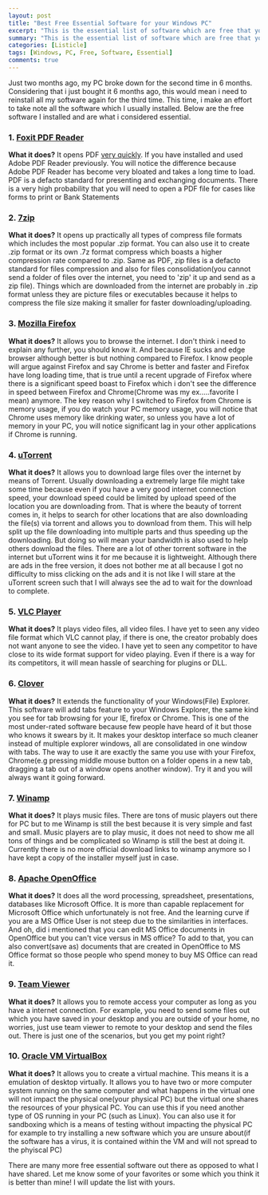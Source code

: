 ```yaml
---
layout: post
title: "Best Free Essential Software for your Windows PC"
excerpt: "This is the essential list of software which are free that you should have in your Windows PC"
summary: "This is the essential list of software which are free that you should have in your Windows PC"
categories: [Listicle]
tags: [Windows, PC, Free, Software, Essential]
comments: true
---
```


Just two months ago, my PC broke down for the second time in 6 months. Considering that i just bought it 6 months ago, this would mean i need to reinstall all my software again for the third time. This time, i make an effort to take note all the software which I usually installed. Below are the free software I installed and are what i considered essential. 

### 1. [Foxit PDF Reader](https://www.foxitsoftware.com/pdf-reader/)
<img src="{{ site.baseurl }}/images/foxit-reader.png" alt=""><br>
**What it does?** It opens PDF <u>very quickly</u>. If you have installed and used Adobe PDF Reader previously. You will notice the difference because Adobe PDF Reader has become very bloated and takes a long time to load.
PDF is a defacto standard for presenting and exchanging documents. There is a very high probability that you will need to open a PDF file for cases like forms to print or Bank Statements

### 2. [7zip](http://www.7-zip.org/)
<img src="{{ site.baseurl }}/images/7-zip.jpg" alt=""><br>
**What  it does?** It opens up practically all types of compress file formats which includes the most popular .zip format. You can also use it to create .zip format or its own .7z format compress which boasts a higher compression rate compared to .zip.
Same as PDF, zip files is a defacto standard for files compression and also for files consolidation(you cannot send a folder of files over the internet, you need to 'zip' it up and send as a zip file). Things which are downloaded from the internet are probably in .zip format unless they are picture files or executables because it helps to compress the file size making it smaller for faster downloading/uploading.

### 3. [Mozilla Firefox](https://www.mozilla.org/en-US/firefox/new/)
<img src="{{ site.baseurl }}/images/firefox.jpg" alt=""><br>
**What it does?** It allows you to browse the internet. I don't think i need to explain any further, you should know it.
And because IE sucks and edge browser although better is but nothing compared to Firefox. I know people will argue against Firefox and say Chrome is better and faster and Firefox have long loading time, that is true until a recent upgrade of Firefox where there is a significant speed boast to Firefox which i don't see the difference in speed between Firefox and Chrome(Chrome was my ex.....favorite I mean) anymore. The key reason why I switched to Firefox from Chrome is memory usage, if you do watch your PC memory usage, you will notice that Chrome uses memory like drinking water, so unless you have a lot of memory in your PC, you will notice significant lag in your other applications if Chrome is running.


### 4. [uTorrent](http://www.utorrent.com/)
<img src="{{ site.baseurl }}/images/utorrent.png" alt=""><br>
**What it does?** It allows you to download large files over the internet by means of Torrent. Usually downloading a extremely large file might take some time because even if you have a very good internet connection speed, your download speed could be limited by upload speed of the location you are downloading from. That is where the beauty of torrent comes in, it helps to search for other locations that are also downloading the file(s) via torrent and allows you to download from them. This will help split up the file downloading into multiple parts and thus speeding up the downloading. But doing so will mean your bandwidth is also used to help others download the files. There are a lot of other torrent software in the internet but uTorrent wins it for me because it is lightweight. Although there are ads in the free version, it does not bother me at all because I got no difficulty to miss clicking on the ads and it is not like I will stare at the uTorrent screen such that I will always see the ad to wait for the download to complete.

### 5. [VLC Player](https://www.videolan.org/vlc/index.html)
<img src="{{ site.baseurl }}/images/vlc.png" alt=""><br>
**What it does?** It plays video files, all video files. I have yet to seen any video file format which VLC cannot play, if there is one, the creator probably does not want anyone to see the video. I have yet to seen any competitor to have close to its wide format support for video playing. Even if there is a way for its competitors, it will mean hassle of searching for plugins or DLL.

### 6. [Clover](http://en.ejie.me/)
<img src="{{ site.baseurl }}/images/clover.jpg" alt=""><br>
**What it does?** It extends the functionality of your Windows(File) Explorer. This software will add tabs feature to your Windows Explorer, the same kind you see for tab browsing for your IE, firefox or Chrome. This is one of the most under-rated software because few people have heard of it but those who knows it swears by it. It makes your desktop interface so much cleaner instead of multiple explorer windows, all are consolidated in one window with tabs. The way to use it are exactly the same you use with your Firefox, Chrome(e.g pressing middle mouse button on a folder opens in a new tab, dragging a tab out of a window opens another window). Try it and you will always want it going forward.

### 7. [Winamp](http://www.winamp.com/)
<img src="{{ site.baseurl }}/images/winamp.jpg" alt=""><br>
**What it does?** It plays music files. There are tons of music players out there for PC but to me Winamp is still the best because it is very simple and fast and small. Music players are to play music, it does not need to show me all tons of things and be complicated so Winamp is still the best at doing it. Currently there is no more official download links to winamp anymore so I have kept a copy of the installer myself just in case.

### 8. [Apache OpenOffice](https://www.openoffice.org/)
<img src="{{ site.baseurl }}/images/openoffice.png" alt=""><br>
**What it does?** It does all the word processing, spreadsheet, presentations, databases like Microsoft Office. It is more than capable replacement for Microsoft Office which unfortunately is not free. And the learning curve if you are a MS Office User is not steep due to the similarities in interfaces. And oh, did i mentioned that you can edit MS Office documents in OpenOffice but you can't vice versus in MS office? To add to that, you can also convert(save as) documents that are created in OpenOffice to MS Office format so those people who spend money to buy MS Office can read it.

### 9. [Team Viewer](https://www.teamviewer.com/en/)
<img src="{{ site.baseurl }}/images/teamviewer.jpg" alt=""><br>
**What it does?** It allows you to remote access your computer as long as you have a internet connection. For example, you need to send some files out which you have saved in your desktop and you are outside of your home, no worries, just use team viewer to remote to your desktop and send the files out. There is just one of the scenarios, but you get my point right?

### 10. [Oracle VM VirtualBox](http://www.oracle.com/technetwork/server-storage/virtualbox/downloads/index.html)
<img src="{{ site.baseurl }}/images/virtualbox.jpg" alt=""><br>
**What it does?** It allows you to create a virtual machine. This means it is a emulation of desktop virtually. It allows you to have two or more computer system running on the same computer and what happens in the virtual one will not impact the physical one(your physical PC) but the virtual one shares the resources of your physical PC. You can use this if you need another type of OS running in your PC (such as Linux). You can also use it for sandboxing which is a means of testing without impacting the physical PC for example to try installing a new software which you are unsure about(if the software has a virus, it is contained within the VM and will not spread to the phyiscal PC)


There are many more free essential software out there as opposed to what I have shared. Let me know some of your favorites or some which you think it is better than mine! I will update the list with yours.